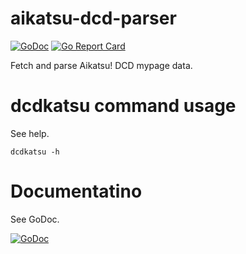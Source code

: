 # aikatsu-dcd-parser
[![GoDoc](https://godoc.org/github.com/kakakaya/aikatsu-dcd-parser?status.png)](https://godoc.org/github.com/kakakaya/aikatsu-dcd-parser)
[![Go Report Card](https://goreportcard.com/badge/github.com/kakakaya/aikatsu-dcd-parser)](https://goreportcard.com/report/github.com/kakakaya/aikatsu-dcd-parser)

Fetch and parse Aikatsu! DCD mypage data.

# dcdkatsu command usage
See help.

`dcdkatsu -h`

# Documentatino
See GoDoc.

[![GoDoc](https://godoc.org/github.com/kakakaya/aikatsu-dcd-parser?status.png)](https://godoc.org/github.com/kakakaya/aikatsu-dcd-parser)

